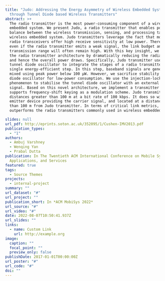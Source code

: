 ```yaml
---
title: "Judo: Addressing the Energy Asymmetry of Wireless Embedded Systems
  through Tunnel Diode based Wireless Transmitters"
abstract: >+
  The radio transmitter is the most power-consuming component of a wireless
  embedded system. We present Judo, a radio transmitter that enables power
  balance between the wireless transmission, sensing, and processing tasks of a
  wireless embedded system. Judo transmitters leverage the fact that modern
  radio transceivers offer high receive sensitivity at low power. Therefore,
  even if the radio transmitter emits a weak signal, the link budget and
  transmission range will often remain high. With this key insight, we revisit
  the radio transmitter architecture by dramatically reducing the radiated power
  and hence the overall power draws. Specifically, Judo transmitter uses a
  tunnel diode oscillator to integrate the stages of a radio transmitter into a
  single energy-efficient step. In this step, baseband signals are generated and
  mixed using peak power below 100 μW. However, we sacrifice stability of tunnel
  diode oscillator for low-power consumption. We use the injection-locking
  phenomenon to stabilise the tunnel diode oscillator with an external carrier
  signal. Based on this novel architecture, we implement a transmitter that
  supports frequency-shift keying as a modulation scheme. Judo transmits over
  distances greater than 100 m at a bit rate of 100 kbps. It does so with an
  emitter device providing the carrier signal, and located at a distance of more
  than 100 m from Judo transmitter. In terms of critical link metrics, it
  outperforms the radio transmitters commonly used in wireless embedded systems.

slides: null
url_pdf: http://eprints.soton.ac.uk/352095/1/Cushen-IMV2013.pdf
publication_types:
  - "1"
authors:
  - Ambuj Varshney
  - Wenqing Yan
  - Prabal Dutta
publication: In The Twentieth ACM International Conference on Mobile Systems,
  Applications, and Services
featured: true
tags:
  - Source Themes
projects:
  - internal-project
summary: ""
url_dataset: "#"
url_project: ""
publication_short: In *ACM MobiSys 2022*
url_source: "#"
url_video: "#"
date: 2022-08-07T10:50:41.937Z
url_slides: ""
links:
  - name: Custom Link
    url: http://example.org
image:
  caption: ""
  focal_point: ""
  preview_only: false
publishDate: 2017-01-01T00:00:00Z
url_poster: "#"
url_code: "#"
doi: ""
---
```

